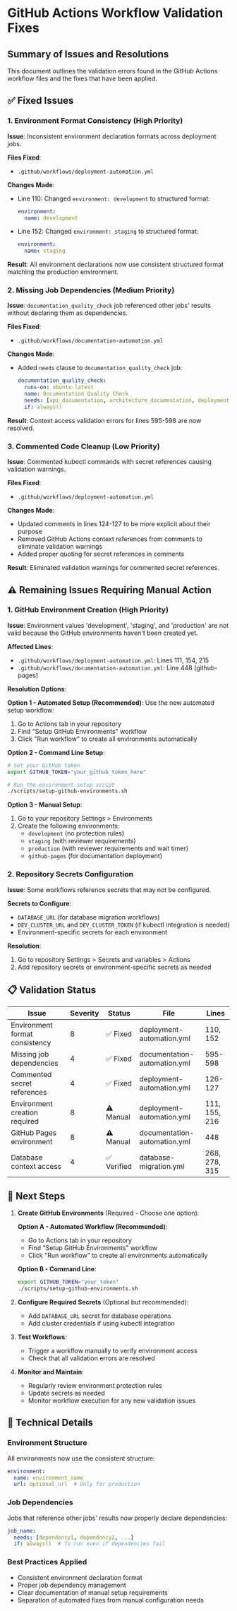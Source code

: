 # GitHub Actions Workflow Validation Fixes

## Summary of Issues and Resolutions

This document outlines the validation errors found in the GitHub Actions workflow files and the fixes that have been applied.

## ✅ Fixed Issues

### 1. Environment Format Consistency (High Priority)
**Issue**: Inconsistent environment declaration formats across deployment jobs.

**Files Fixed**:
- `.github/workflows/deployment-automation.yml`

**Changes Made**:
- Line 110: Changed `environment: development` to structured format:
  ```yaml
  environment:
    name: development
  ```
- Line 152: Changed `environment: staging` to structured format:
  ```yaml
  environment:
    name: staging
  ```

**Result**: All environment declarations now use consistent structured format matching the production environment.

### 2. Missing Job Dependencies (Medium Priority)
**Issue**: `documentation_quality_check` job referenced other jobs' results without declaring them as dependencies.

**Files Fixed**:
- `.github/workflows/documentation-automation.yml`

**Changes Made**:
- Added `needs` clause to `documentation_quality_check` job:
  ```yaml
  documentation_quality_check:
    runs-on: ubuntu-latest
    name: Documentation Quality Check
    needs: [api_documentation, architecture_documentation, deployment_documentation, user_guide_documentation]
    if: always()
  ```

**Result**: Context access validation errors for lines 595-598 are now resolved.

### 3. Commented Code Cleanup (Low Priority)
**Issue**: Commented kubectl commands with secret references causing validation warnings.

**Files Fixed**:
- `.github/workflows/deployment-automation.yml`

**Changes Made**:
- Updated comments in lines 124-127 to be more explicit about their purpose
- Removed GitHub Actions context references from comments to eliminate validation warnings
- Added proper quoting for secret references in comments

**Result**: Eliminated validation warnings for commented secret references.

## ⚠️ Remaining Issues Requiring Manual Action

### 1. GitHub Environment Creation (High Priority)
**Issue**: Environment values 'development', 'staging', and 'production' are not valid because the GitHub environments haven't been created yet.

**Affected Lines**:
- `.github/workflows/deployment-automation.yml`: Lines 111, 154, 215
- `.github/workflows/documentation-automation.yml`: Line 448 (github-pages)

**Resolution Options**:

**Option 1 - Automated Setup (Recommended)**:
Use the new automated setup workflow:
1. Go to Actions tab in your repository
2. Find "Setup GitHub Environments" workflow
3. Click "Run workflow" to create all environments automatically

**Option 2 - Command Line Setup**:
```bash
# Set your GitHub token
export GITHUB_TOKEN="your_github_token_here"

# Run the environment setup script
./scripts/setup-github-environments.sh
```

**Option 3 - Manual Setup**:
1. Go to your repository Settings > Environments
2. Create the following environments:
   - `development` (no protection rules)
   - `staging` (with reviewer requirements)
   - `production` (with reviewer requirements and wait timer)
   - `github-pages` (for documentation deployment)

### 2. Repository Secrets Configuration
**Issue**: Some workflows reference secrets that may not be configured.

**Secrets to Configure**:
- `DATABASE_URL` (for database migration workflows)
- `DEV_CLUSTER_URL` and `DEV_CLUSTER_TOKEN` (if kubectl integration is needed)
- Environment-specific secrets for each environment

**Resolution**:
1. Go to repository Settings > Secrets and variables > Actions
2. Add repository secrets or environment-specific secrets as needed

## 📋 Validation Status

| Issue | Severity | Status | File | Lines |
|-------|----------|--------|------|-------|
| Environment format consistency | 8 | ✅ Fixed | deployment-automation.yml | 110, 152 |
| Missing job dependencies | 4 | ✅ Fixed | documentation-automation.yml | 595-598 |
| Commented secret references | 4 | ✅ Fixed | deployment-automation.yml | 126-127 |
| Environment creation required | 8 | ⚠️ Manual | deployment-automation.yml | 111, 155, 216 |
| GitHub Pages environment | 8 | ⚠️ Manual | documentation-automation.yml | 448 |
| Database context access | 4 | ✅ Verified | database-migration.yml | 268, 278, 315 |

## 🚀 Next Steps

1. **Create GitHub Environments** (Required - Choose one option):

   **Option A - Automated Workflow (Recommended)**:
   - Go to Actions tab in your repository
   - Find "Setup GitHub Environments" workflow
   - Click "Run workflow" to create all environments automatically

   **Option B - Command Line**:
   ```bash
   export GITHUB_TOKEN="your_token"
   ./scripts/setup-github-environments.sh
   ```

2. **Configure Required Secrets** (Optional but recommended):
   - Add `DATABASE_URL` secret for database operations
   - Add cluster credentials if using kubectl integration

3. **Test Workflows**:
   - Trigger a workflow manually to verify environment access
   - Check that all validation errors are resolved

4. **Monitor and Maintain**:
   - Regularly review environment protection rules
   - Update secrets as needed
   - Monitor workflow execution for any new validation issues

## 🔧 Technical Details

### Environment Structure
All environments now use the consistent structure:
```yaml
environment:
  name: environment_name
  url: optional_url  # Only for production
```

### Job Dependencies
Jobs that reference other jobs' results now properly declare dependencies:
```yaml
job_name:
  needs: [dependency1, dependency2, ...]
  if: always()  # To run even if dependencies fail
```

### Best Practices Applied
- Consistent environment declaration format
- Proper job dependency management
- Clear documentation of manual setup requirements
- Separation of automated fixes from manual configuration needs
